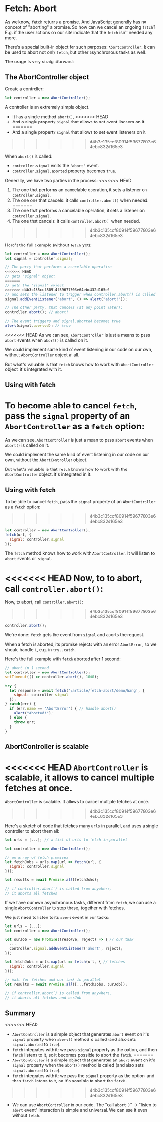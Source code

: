 
# Fetch: Abort

As we know, `fetch` returns a promise. And JavaScript generally has no concept of "aborting" a promise. So how can we cancel an ongoing `fetch`? E.g. if the user actions on our site indicate that the `fetch` isn't needed any more.

There's a special built-in object for such purposes: `AbortController`. It can be used to abort not only `fetch`, but other asynchronous tasks as well.

The usage is very straightforward:

## The AbortController object

Create a controller:

```js
let controller = new AbortController();
```

A controller is an extremely simple object.

- It has a single method `abort()`,
<<<<<<< HEAD
- And a single property `signal` that allows to set event liseners on it.
=======
- And a single property `signal` that allows to set event listeners on it.
>>>>>>> d4b3c135ccf80914f59677803e64ebc832d165e3

When `abort()` is called:
- `controller.signal` emits the `"abort"` event.
- `controller.signal.aborted` property becomes `true`.

Generally, we have two parties in the process: 
<<<<<<< HEAD
1. The one that performs an cancelable operation, it sets a listener on `controller.signal`.
2. The one one that cancels: it calls `controller.abort()` when needed.
=======
1. The one that performs a cancelable operation, it sets a listener on `controller.signal`.
2. The one that cancels: it calls `controller.abort()` when needed.
>>>>>>> d4b3c135ccf80914f59677803e64ebc832d165e3

Here's the full example (without `fetch` yet):

```js run
let controller = new AbortController();
let signal = controller.signal;

// The party that performs a cancelable operation 
<<<<<<< HEAD
// gets "signal" object
=======
// gets the "signal" object
>>>>>>> d4b3c135ccf80914f59677803e64ebc832d165e3
// and sets the listener to trigger when controller.abort() is called
signal.addEventListener('abort', () => alert("abort!"));

// The other party, that cancels (at any point later):
controller.abort(); // abort!

// The event triggers and signal.aborted becomes true
alert(signal.aborted); // true
```

<<<<<<< HEAD
As we can see, `AbortController` is just a means to pass `abort` events when `abort()` is called on it.

We could implement same kind of event listening in our code on our own, without `AbortController` object at all.

But what's valuable is that `fetch` knows how to work with `AbortController` object, it's integrated with it. 

## Using with fetch

To become able to cancel `fetch`, pass the `signal` property of an `AbortController` as a `fetch` option:
=======
As we can see, `AbortController` is just a mean to pass `abort` events when `abort()` is called on it.

We could implement the same kind of event listening in our code on our own, without the `AbortController` object.

But what's valuable is that `fetch` knows how to work with the `AbortController` object. It's integrated in it.

## Using with fetch

To be able to cancel `fetch`, pass the `signal` property of an `AbortController` as a `fetch` option:
>>>>>>> d4b3c135ccf80914f59677803e64ebc832d165e3

```js
let controller = new AbortController();
fetch(url, {
  signal: controller.signal
});
```

The `fetch` method knows how to work with `AbortController`. It will listen to `abort` events on `signal`.

<<<<<<< HEAD
Now, to to abort, call `controller.abort()`:
=======
Now, to abort, call `controller.abort()`:
>>>>>>> d4b3c135ccf80914f59677803e64ebc832d165e3

```js
controller.abort();
```

We're done: `fetch` gets the event from `signal` and aborts the request.

When a fetch is aborted, its promise rejects with an error `AbortError`, so we should handle it, e.g. in `try..catch`.

Here's the full example with `fetch` aborted after 1 second:

```js run async
// abort in 1 second
let controller = new AbortController();
setTimeout(() => controller.abort(), 1000);

try {
  let response = await fetch('/article/fetch-abort/demo/hang', {
    signal: controller.signal
  });
} catch(err) {
  if (err.name == 'AbortError') { // handle abort()
    alert("Aborted!");
  } else {
    throw err;
  }
}
```

## AbortController is scalable

<<<<<<< HEAD
`AbortController` is scalable, it allows to cancel multiple fetches at once.
=======
`AbortController` is scalable. It allows to cancel multiple fetches at once.
>>>>>>> d4b3c135ccf80914f59677803e64ebc832d165e3

Here's a sketch of code that fetches many `urls` in parallel, and uses a single controller to abort them all:

```js
let urls = [...]; // a list of urls to fetch in parallel

let controller = new AbortController();

// an array of fetch promises
let fetchJobs = urls.map(url => fetch(url, {
  signal: controller.signal
}));

let results = await Promise.all(fetchJobs);

// if controller.abort() is called from anywhere,
// it aborts all fetches
```

If we have our own asynchronous tasks, different from `fetch`, we can use a single `AbortController` to stop those, together with fetches.

We just need to listen to its `abort` event in our tasks:

```js
let urls = [...];
let controller = new AbortController();

let ourJob = new Promise((resolve, reject) => { // our task
  ...
  controller.signal.addEventListener('abort', reject);
});

let fetchJobs = urls.map(url => fetch(url, { // fetches
  signal: controller.signal
}));

// Wait for fetches and our task in parallel
let results = await Promise.all([...fetchJobs, ourJob]);

// if controller.abort() is called from anywhere,
// it aborts all fetches and ourJob
```

## Summary

<<<<<<< HEAD
- `AbortController` is a simple object that generates `abort` event on it's `signal` property when `abort()` method is called (and also sets `signal.aborted` to `true`).
- `fetch` integrates with it: we pass `signal` property as the option, and then `fetch` listens to it, so it becomes possible to abort the `fetch`.
=======
- `AbortController` is a simple object that generates an `abort` event on it's `signal` property when the `abort()` method is called (and also sets `signal.aborted` to `true`).
- `fetch` integrates with it: we pass the `signal` property as the option, and then `fetch` listens to it, so it's possible to abort the `fetch`.
>>>>>>> d4b3c135ccf80914f59677803e64ebc832d165e3
- We can use `AbortController` in our code. The "call `abort()`" -> "listen to `abort` event" interaction is simple and universal. We can use it even without `fetch`.
